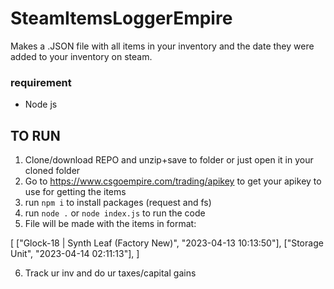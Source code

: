 # SteamItemsLoggerEmpire

Makes a .JSON file with all items in your inventory and the date they were added to your inventory on steam.

### requirement ###
- Node js


## TO RUN ##
1. Clone/download REPO and unzip+save to folder or just open it in your cloned folder
2. Go to https://www.csgoempire.com/trading/apikey to get your apikey to use for getting the items
3. run `npm i` to install packages (request and fs)
4. run `node .` or `node index.js` to run the code
5. File will be made with the items in format:

[
  ["Glock-18 | Synth Leaf (Factory New)", "2023-04-13 10:13:50"],
  ["Storage Unit", "2023-04-14 02:11:13"],
]

6. Track ur inv and do ur taxes/capital gains 
